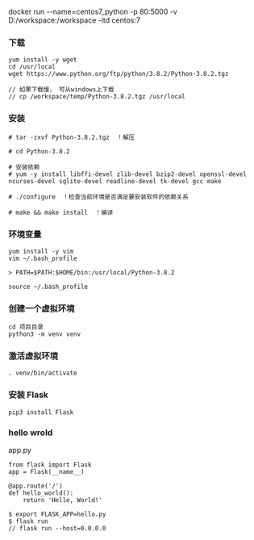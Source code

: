 docker run --name=centos7_python -p 80:5000 -v D:/workspace:/workspace -itd centos:7

### 下载
~~~
yum install -y wget
cd /usr/local
wget https://www.python.org/ftp/python/3.8.2/Python-3.8.2.tgz

// 如果下载慢， 可从windows上下载
// cp /workspace/temp/Python-3.8.2.tgz /usr/local
~~~

### 安装
~~~
# tar -zxvf Python-3.8.2.tgz  ！解压

# cd Python-3.8.2

# 安装依赖
# yum -y install libffi-devel zlib-devel bzip2-devel openssl-devel ncurses-devel sqlite-devel readline-devel tk-devel gcc make

# ./configure  ！检查当前环境是否满足要安装软件的依赖关系

# make && make install  ！编译
~~~

### 环境变量
~~~
yum install -y vim
vim ~/.bash_profile

> PATH=$PATH:$HOME/bin:/usr/local/Python-3.8.2

source ~/.bash_profile
~~~

### 创建一个虚拟环境
~~~
cd 项目目录
python3 -m venv venv
~~~

### 激活虚拟环境
~~~
. venv/bin/activate
~~~

### 安装 Flask
~~~
pip3 install Flask
~~~

### hello wrold
app.py
~~~
from flask import Flask
app = Flask(__name__)

@app.route('/')
def hello_world():
    return 'Hello, World!'
~~~

~~~
$ export FLASK_APP=hello.py
$ flask run 
// flask run --host=0.0.0.0
~~~